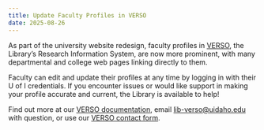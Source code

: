 ```yaml
---
title: Update Faculty Profiles in VERSO
date: 2025-08-26
---
```


As part of the university website redesign, faculty profiles in [VERSO](https://verso.uidaho.edu/esploro/), the Library’s Research Information System, are now more prominent, with many departmental and college web pages linking directly to them. 

Faculty can edit and update their profiles at any time by logging in with their U of I credentials. If you encounter issues or would like support in making your profile accurate and current, the Library is available to help!

Find out more at our [VERSO documentation](https://www.lib.uidaho.edu/verso/), email <lib-verso@uidaho.edu> with question, or use our [VERSO contact form](https://forms.office.com/r/Kef7ziHzHy).

